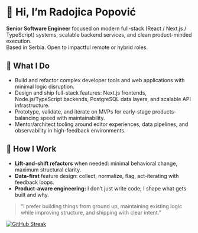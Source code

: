 # 👋 Hi, I’m Radojica Popović  
**Senior Software Engineer** focused on modern full-stack (React / Next.js / TypeScript) systems, scalable backend services, and clean product-minded execution.  
Based in Serbia. Open to impactful remote or hybrid roles.

## 🚀 What I Do
- Build and refactor complex developer tools and web applications with minimal logic disruption.  
- Design and ship full-stack features: Next.js frontends, Node.js/TypeScript backends, PostgreSQL data layers, and scalable API infrastructure.  
- Prototype, validate, and iterate on MVPs for early-stage products-balancing speed with maintainability.  
- Mentor/architect tooling around editor experiences, data pipelines, and observability in high-feedback environments.

## 🧪 How I Work
- **Lift-and-shift refactors** when needed: minimal behavioral change, maximum structural clarity.  
- **Data-first** feature design: collect, normalize, flag, act-iterating with feedback loops.  
- **Product-aware engineering:** I don’t just write code; I shape what gets built and why.


> “I prefer building things from ground up, maintaining existing logic while improving structure, and shipping with clear intent.”  



[![GitHub Streak](https://streak-stats.demolab.com?user=radojicapopovicdev&theme=dark)](https://git.io/streak-stats)
